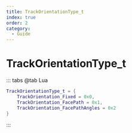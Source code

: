 ```yaml
---
title: TrackOrientationType_t
index: true
order: 2
category:
  - Guide
---
```


# TrackOrientationType_t
::: tabs
@tab Lua
```lua
TrackOrientationType_t = {
    TrackOrientation_Fixed = 0x0,
    TrackOrientation_FacePath = 0x1,
    TrackOrientation_FacePathAngles = 0x2
}
```
:::